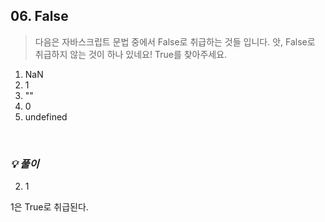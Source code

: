 ## 06. False

> 다음은 자바스크립트 문법 중에서 False로 취급하는 것들 입니다.
> 앗, False로 취급하지 않는 것이 하나 있네요! True를 찾아주세요.

1. NaN
2. 1
3. ""
4. 0
5. undefined

<br>

### _💡 풀이_

2. 1 <br>

1은 True로 취급된다.
